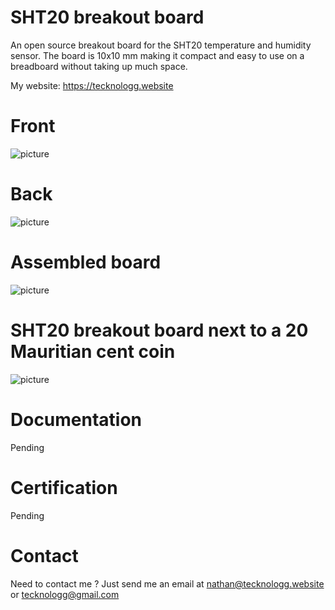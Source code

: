 # SHT20 breakout board
An open source breakout board for the SHT20 temperature and humidity sensor. The board is 10x10 mm making it compact and easy to use on a breadboard without taking up much space.

My website: https://tecknologg.website


# Front 


![picture]()


# Back


![picture]()


# Assembled board


![picture]()


# SHT20 breakout board next to a 20 Mauritian cent coin


![picture]()


# Documentation
Pending

# Certification
Pending


# Contact

Need to contact me ? Just send me an email at nathan@tecknologg.website or tecknologg@gmail.com
